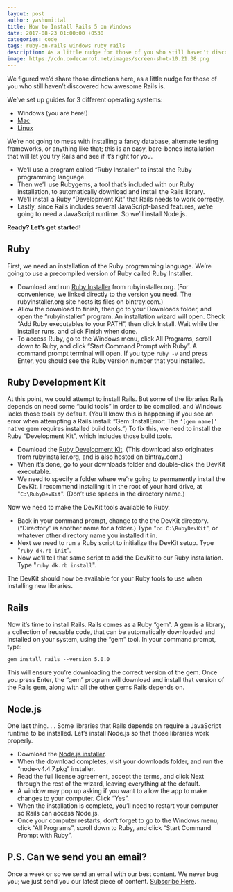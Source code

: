 ```yaml
---
layout: post
author: yashumittal
title: How to Install Rails 5 on Windows
date: 2017-08-23 01:00:00 +0530
categories: code
tags: ruby-on-rails windows ruby rails
description: As a little nudge for those of you who still haven't discovered how awesome Rails is, here's how to install Rails 5 on Windows.
image: https://cdn.codecarrot.net/images/screen-shot-10.21.38.png
---
```


We figured we’d share those directions here, as a little nudge for those of you who still haven’t discovered how awesome Rails is.

We’ve set up guides for 3 different operating systems:

*  Windows (you are here!)
*  [Mac](/installing-rails-5-mac/)
*  [Linux](/installing-rails-5-linux/)

We’re not going to mess with installing a fancy database, alternate testing frameworks, or anything like that; this is an easy, bare-bones installation that will let you try Rails and see if it’s right for you.

*  We’ll use a program called “Ruby Installer” to install the Ruby programming language.
*  Then we’ll use Rubygems, a tool that’s included with our Ruby installation, to automatically download and install the Rails library.
*  We’ll install a Ruby “Development Kit” that Rails needs to work correctly.
*  Lastly, since Rails includes several JavaScript-based features, we’re going to need a JavaScript runtime. So we’ll install Node.js.

**Ready? Let’s get started!**

## Ruby

First, we need an installation of the Ruby programming language. We’re going to use a precompiled version of Ruby called Ruby Installer.

*  Download and run [Ruby Installer](//dl.bintray.com/oneclick/rubyinstaller/rubyinstaller-2.2.5.exe) from rubyinstaller.org. (For convenience, we linked directly to the version you need. The rubyinstaller.org site hosts its files on bintray.com.)
*  Allow the download to finish, then go to your Downloads folder, and open the “rubyinstaller” program. An installation wizard will open. Check “Add Ruby executables to your PATH”, then click Install. Wait while the installer runs, and click Finish when done.
*  To access Ruby, go to the Windows menu, click All Programs, scroll down to Ruby, and click “Start Command Prompt with Ruby”. A command prompt terminal will open. If you type `ruby -v` and press Enter, you should see the Ruby version number that you installed.

## Ruby Development Kit

At this point, we could attempt to install Rails. But some of the libraries Rails depends on need some “build tools” in order to be compiled, and Windows lacks those tools by default. (You’ll know this is happening if you see an error when attempting a Rails install: “Gem::InstallError: The `‘[gem name]’` native gem requires installed build tools.”) To fix this, we need to install the Ruby “Development Kit”, which includes those build tools.

*  Download the [Ruby Development Kit](//dl.bintray.com/oneclick/rubyinstaller/DevKit-mingw64-32-4.7.2-20130224-1151-sfx.exe). (This download also originates from rubyinstaller.org, and is also hosted on bintray.com.)
*  When it’s done, go to your downloads folder and double-click the DevKit executable.
*  We need to specify a folder where we’re going to permanently install the DevKit. I recommend installing it in the root of your hard drive, at "`C:\RubyDevKit`". (Don’t use spaces in the directory name.)

Now we need to make the DevKit tools available to Ruby.

*  Back in your command prompt, change to the the DevKit directory. (“Directory” is another name for a folder.) Type "`cd C:\RubyDevKit`", or whatever other directory name you installed it in.
*  Next we need to run a Ruby script to initialize the DevKit setup. Type "`ruby dk.rb init`".
*  Now we’ll tell that same script to add the DevKit to our Ruby installation. Type "`ruby dk.rb install`".

The DevKit should now be available for your Ruby tools to use when installing new libraries.

## Rails

Now it’s time to install Rails. Rails comes as a Ruby “gem”. A gem is a library, a collection of reusable code, that can be automatically downloaded and installed on your system, using the “gem” tool. In your command prompt, type:

`gem install rails --version 5.0.0`

This will ensure you’re downloading the correct version of the gem. Once you press Enter, the “gem” program will download and install that version of the Rails gem, along with all the other gems Rails depends on.

## Node.js

One last thing. . . Some libraries that Rails depends on require a JavaScript runtime to be installed. Let’s install Node.js so that those libraries work properly.

*  Download the [Node.js installer](//nodejs.org/dist/v4.4.7/node-v4.4.7-x86.msi).
*  When the download completes, visit your downloads folder, and run the “node-v4.4.7.pkg” installer.
*  Read the full license agreement, accept the terms, and click Next through the rest of the wizard, leaving everything at the default.
*  A window may pop up asking if you want to allow the app to make changes to your computer. Click “Yes”.
*  When the installation is complete, you’ll need to restart your computer so Rails can access Node.js.
*  Once your computer restarts, don’t forget to go to the Windows menu, click “All Programs”, scroll down to Ruby, and click “Start Command Prompt with Ruby”.

## P.S. Can we send you an email?

Once a week or so we send an email with our best content. We never bug you; we just send you our latest piece of content. [Subscribe Here](#subscribe).
